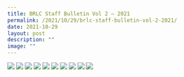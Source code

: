 ```yaml
---
title: BRLC Staff Bulletin Vol 2 – 2021
permalink: /2021/10/29/brlc-staff-bulletin-vol-2-2021/
date: 2021-10-29
layout: post
description: ""
image: ""
---
```

<img src="/images/0001-1-scaled.jpg">
<img src="/images/00020-scaled.jpg">
<img src="/images/0003-scaled.jpg">
<img src="/images/0004-scaled.jpg">
<img src="/images/0005-scaled.jpg">
<img src="/images/0006-scaled.jpg">
<img src="/images/0007-scaled.jpg">
<img src="/images/0008-scaled.jpg">
<img src="/images/0009-scaled.jpg">
<img src="/images/00100-scaled.jpg">